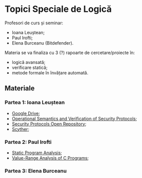 # Topici Speciale de Logică

Profesori de curs și seminar:
- Ioana Leuștean;
- Paul Irofti;
- Elena Burceanu (Bitdefender).

Materia se va finaliza cu 3 (?) rapoarte de cercetare/proiecte în:
- logică avansată;
- verificare statică;
- metode formale în învățare automată.

## Materiale
### Partea 1: Ioana Leuștean
- [Google Drive](https://drive.google.com/drive/folders/1OVX2qElLMGUYEznYfx_v0eQ4GwpOkOLD);
- [Operational Semantics and Verification of Security Protocols](https://www.springer.com/gp/book/9783540786351);
- [Security Protocols Open Repository](http://www.lsv.fr/Software/spore/index.html);
- [Scyther](https://people.cispa.io/cas.cremers/scyther/);

### Partea 2: Paul Irofti
- [Static Program Analysis](https://cs.au.dk/~amoeller/spa/);
- [Value-Range Analysis of C Programs](https://www.springer.com/gp/book/9781848000162);


### Partea 3: Elena Burceanu
